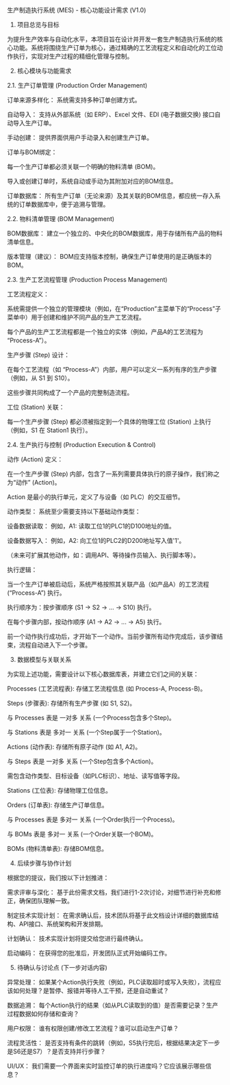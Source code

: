 生产制造执行系统 (MES) - 核心功能设计需求 (V1.0)

1. 项目总览与目标

为提升生产效率与自动化水平，本项目旨在设计并开发一套生产制造执行系统的核心功能。系统将围绕生产订单为核心，通过精确的工艺流程定义和自动化的工位动作执行，实现对生产过程的精细化管理与控制。

2. 核心模块与功能需求

2.1. 生产订单管理 (Production Order Management)

订单来源多样化： 系统需支持多种订单创建方式。

自动导入： 支持从外部系统（如 ERP）、Excel 文件、EDI (电子数据交换) 接口自动导入生产订单。

手动创建： 提供界面供用户手动录入和创建生产订单。

订单与BOM绑定：

每一个生产订单都必须关联一个明确的物料清单 (BOM)。

导入或创建订单时，系统自动或手动为其附加对应的BOM信息。

订单数据库： 所有生产订单（无论来源）及其关联的BOM信息，都应统一存入系统的订单数据库中，便于追溯与管理。

2.2. 物料清单管理 (BOM Management)

BOM数据库： 建立一个独立的、中央化的BOM数据库，用于存储所有产品的物料清单信息。

版本管理（建议）： BOM应支持版本控制，确保生产订单使用的是正确版本的BOM。

2.3. 生产工艺流程管理 (Production Process Management)

工艺流程定义：

系统需提供一个独立的管理模块（例如，在“Production”主菜单下的“Process”子菜单中）用于创建和维护不同产品的生产工艺流程。

每个产品的生产工艺流程都是一个独立的实体（例如，产品A的工艺流程为 “Process-A”）。

生产步骤 (Step) 设计：

在每个工艺流程（如 “Process-A”）内部，用户可以定义一系列有序的生产步骤（例如，从 S1 到 S10）。

这些步骤共同构成了一个产品的完整制造流程。

工位 (Station) 关联：

每一个生产步骤 (Step) 都必须被指定到一个具体的物理工位 (Station) 上执行（例如，S1 在 Station1 执行）。

2.4. 生产执行与控制 (Production Execution & Control)

动作 (Action) 定义：

在一个生产步骤 (Step) 内部，包含了一系列需要具体执行的原子操作，我们称之为“动作” (Action)。

Action 是最小的执行单元，定义了与设备（如 PLC）的交互细节。

动作类型： 系统至少需要支持以下基础动作类型：

设备数据读取： 例如，A1: 读取工位1的PLC1的D100地址的值。

设备数据写入： 例如，A2: 向工位1的PLC2的D200地址写入值'1'。

（未来可扩展其他动作，如：调用API、等待操作员输入、执行脚本等）。

执行逻辑：

当一个生产订单被启动后，系统严格按照其关联产品（如产品A）的工艺流程 (“Process-A”) 执行。

执行顺序为：按步骤顺序 (S1 -> S2 -> ... -> S10) 执行。

在每个步骤内部，按动作顺序 (A1 -> A2 -> ... -> A5) 执行。

前一个动作执行成功后，才开始下一个动作。当前步骤所有动作完成后，该步骤结束，流程自动进入下一个步骤。

3. 数据模型与关联关系

为实现上述功能，需要设计以下核心数据库表，并建立它们之间的关联：

Processes (工艺流程表): 存储工艺流程信息 (如 Process-A, Process-B)。

Steps (步骤表): 存储所有生产步骤 (如 S1, S2)。

与 Processes 表是 一对多 关系 (一个Process包含多个Step)。

与 Stations 表是 多对一 关系 (一个Step属于一个Station)。

Actions (动作表): 存储所有原子动作 (如 A1, A2)。

与 Steps 表是 一对多 关系 (一个Step包含多个Action)。

需包含动作类型、目标设备（如PLC标识）、地址、读写值等字段。

Stations (工位表): 存储物理工位信息。

Orders (订单表): 存储生产订单信息。

与 Processes 表是 多对一 关系 (一个Order执行一个Process)。

与 BOMs 表是 多对一 关系 (一个Order关联一个BOM)。

BOMs (物料清单表): 存储BOM信息。

4. 后续步骤与协作计划

根据您的提议，我们按以下计划推进：

需求评审与深化： 基于此份需求文档，我们进行1-2次讨论，对细节进行补充和修正，确保团队理解一致。

制定技术实现计划： 在需求确认后，技术团队将基于此文档设计详细的数据库结构、API接口、系统架构和开发排期。

计划确认： 技术实现计划将提交给您进行最终确认。

启动编码： 在获得您的批准后，开发团队正式开始编码工作。

5. 待确认与讨论点 (下一步对话内容)

异常处理： 如果某个Action执行失败（例如，PLC读取超时或写入失败），流程应该如何处理？是暂停、报错并等待人工干预，还是自动重试？

数据追溯： 每个Action执行的结果（如从PLC读取到的值）是否需要记录？生产过程数据如何存储和查询？

用户权限： 谁有权限创建/修改工艺流程？谁可以启动生产订单？

流程灵活性： 是否支持有条件的跳转（例如，S5执行完后，根据结果决定下一步是S6还是S7）？是否支持并行步骤？

UI/UX： 我们需要一个界面来实时监控订单的执行进度吗？它应该展示哪些信息？